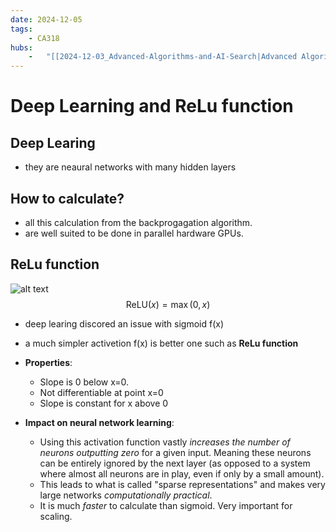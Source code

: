 ```yaml
---
date: 2024-12-05 
tags: 
    - CA318
hubs: 
    -   "[[2024-12-03_Advanced-Algorithms-and-AI-Search|Advanced Algorithms and AI Search]]"
---
```


# Deep Learning and ReLu function

## Deep Learing
- they are neaural networks with many hidden layers

## How to calculate?
- all this calculation from the backprogagation algorithm.
- are well suited to be done in parallel hardware GPUs.

## ReLu function
![alt text](https://humphryscomputing.com/Notes/Neural/Images/5.png) 
$$
\text{ReLU}(x) = \max(0, x)
$$

- deep learing discored an issue with sigmoid f(x)
- a much simpler activetion f(x) is better one such as **ReLu function**

- **Properties**:
  - Slope is 0 below x=0.
  - Not differentiable at point x=0
  - Slope is constant for x above 0
- **Impact on neural network learning**:
  - Using this activation function vastly *increases the number of neurons outputting zero* for a given input. Meaning these neurons can be entirely ignored by the next layer (as opposed to a system where almost all neurons are in play, even if only by a small amount).
  - This leads to what is called "sparse representations" and makes very large networks *computationally practical*.
  - It is much *faster* to calculate than sigmoid. Very important for scaling.

